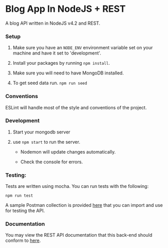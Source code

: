 # Blog App In NodeJS + REST

A blog API written in NodeJS v4.2 and REST.


### Setup

1. Make sure you have an `NODE_ENV` environment variable set on your machine and have it set to 'development'.

2. Install your packages by running `npm install`.

3. Make sure you will need to have MongoDB installed.

4. To get seed data run. `npm run seed`

### Conventions
ESLint will handle most of the style and conventions of the project.

### Development

1. Start your mongodb server

2. use `npm start` to run the server.

	- Nodemon will update changes automatically.

	- Check the console for errors.

### Testing:

Tests are written using mocha. You can run tests with the following:

  	npm run test

A sample Postman collection is provided [here](../api-resources/rest/blog-app-rest.json.postman_collection) that you can import and use for testing the API.

### Documentation

You may view the REST API documentation that this back-end should conform to [here](https://rawgit.com/chiedolabs/blog-app-in-many-stacks/master/back-ends/api-resources/rest/build/index.html).
